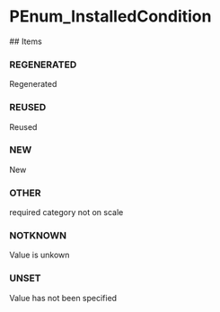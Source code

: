 # PEnum_InstalledCondition

<!-- end of definition -->## Items

### REGENERATED
Regenerated

### REUSED
Reused

### NEW
New

### OTHER
required category not on scale

### NOTKNOWN
Value is unkown

### UNSET
Value has not been specified
